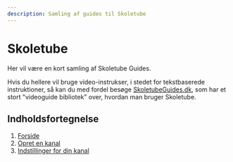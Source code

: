 ```yaml
---
description: Samling af guides til Skoletube
---
```


# Skoletube

Her vil være en kort samling af Skoletube Guides.

Hvis du hellere vil bruge video-instrukser, i stedet for tekstbaserede instruktioner, så kan du med fordel besøge [SkoletubeGuides.dk](https://www.skoletube.dk/group/KanalerogSamlinger), som har et stort "videoguide bibliotek" over, hvordan man bruger Skoletube.



## Indholdsfortegnelse

1. [Forside](broken-reference)
2. [Opret en kanal](opret-en-kanal.md)
3. [Indstillinger for din kanal](indstillinger-for-din-kanal.md)

